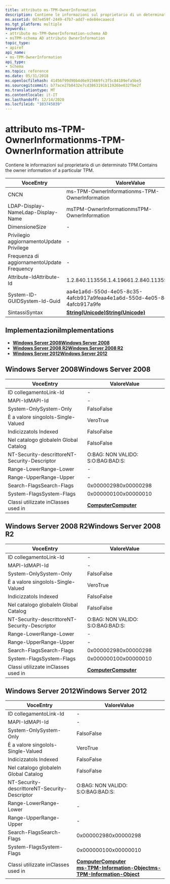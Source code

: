 ```yaml
---
title: attributo ms-TPM-OwnerInformation
description: Contiene le informazioni sul proprietario di un determinato TPM.
ms.assetid: 0d7e459f-2449-47b7-add7-ede84ecaaecd
ms.tgt_platform: multiple
keywords:
- attributo ms-TPM-OwnerInformation-schema AD
- msTPM-schema AD attributo OwnerInformation
topic_type:
- apiref
api_name:
- ms-TPM-OwnerInformation
api_type:
- Schema
ms.topic: reference
ms.date: 05/31/2018
ms.openlocfilehash: 41456f99d90b4d6e915669fc3f5c84109efa5be5
ms.sourcegitcommit: b77ace27b0432e7cd3863191b11926be032fbe2f
ms.translationtype: MT
ms.contentlocale: it-IT
ms.lasthandoff: 12/14/2020
ms.locfileid: "103745039"
---
```

# <a name="ms-tpm-ownerinformation-attribute"></a><span data-ttu-id="3e165-105">attributo ms-TPM-OwnerInformation</span><span class="sxs-lookup"><span data-stu-id="3e165-105">ms-TPM-OwnerInformation attribute</span></span>

<span data-ttu-id="3e165-106">Contiene le informazioni sul proprietario di un determinato TPM.</span><span class="sxs-lookup"><span data-stu-id="3e165-106">Contains the owner information of a particular TPM.</span></span>



| <span data-ttu-id="3e165-107">Voce</span><span class="sxs-lookup"><span data-stu-id="3e165-107">Entry</span></span> | <span data-ttu-id="3e165-108">Valore</span><span class="sxs-lookup"><span data-stu-id="3e165-108">Value</span></span> |
|-------------------|---------------------------------------------|
| <span data-ttu-id="3e165-109">CN</span><span class="sxs-lookup"><span data-stu-id="3e165-109">CN</span></span>                | <span data-ttu-id="3e165-110">ms-TPM-OwnerInformation</span><span class="sxs-lookup"><span data-stu-id="3e165-110">ms-TPM-OwnerInformation</span></span>                     |
| <span data-ttu-id="3e165-111">LDAP-Display-Name</span><span class="sxs-lookup"><span data-stu-id="3e165-111">Ldap-Display-Name</span></span> | <span data-ttu-id="3e165-112">msTPM-OwnerInformation</span><span class="sxs-lookup"><span data-stu-id="3e165-112">msTPM-OwnerInformation</span></span>                      |
| <span data-ttu-id="3e165-113">Dimensione</span><span class="sxs-lookup"><span data-stu-id="3e165-113">Size</span></span>              | \-                                          |
| <span data-ttu-id="3e165-114">Privilegio aggiornamento</span><span class="sxs-lookup"><span data-stu-id="3e165-114">Update Privilege</span></span>  | \-                                          |
| <span data-ttu-id="3e165-115">Frequenza di aggiornamento</span><span class="sxs-lookup"><span data-stu-id="3e165-115">Update Frequency</span></span>  | \-                                          |
| <span data-ttu-id="3e165-116">Attribute-Id</span><span class="sxs-lookup"><span data-stu-id="3e165-116">Attribute-Id</span></span>      | <span data-ttu-id="3e165-117">1.2.840.113556.1.4.1966</span><span class="sxs-lookup"><span data-stu-id="3e165-117">1.2.840.113556.1.4.1966</span></span>                     |
| <span data-ttu-id="3e165-118">System-ID-GUID</span><span class="sxs-lookup"><span data-stu-id="3e165-118">System-Id-Guid</span></span>    | <span data-ttu-id="3e165-119">aa4e1a6d-550d-4e05-8c35-4afcb917a9fe</span><span class="sxs-lookup"><span data-stu-id="3e165-119">aa4e1a6d-550d-4e05-8c35-4afcb917a9fe</span></span>        |
| <span data-ttu-id="3e165-120">Sintassi</span><span class="sxs-lookup"><span data-stu-id="3e165-120">Syntax</span></span>            | [<span data-ttu-id="3e165-121">**String(Unicode)**</span><span class="sxs-lookup"><span data-stu-id="3e165-121">**String(Unicode)**</span></span>](s-string-unicode.md) |



## <a name="implementations"></a><span data-ttu-id="3e165-122">Implementazioni</span><span class="sxs-lookup"><span data-stu-id="3e165-122">Implementations</span></span>

-   [<span data-ttu-id="3e165-123">**Windows Server 2008**</span><span class="sxs-lookup"><span data-stu-id="3e165-123">**Windows Server 2008**</span></span>](#windows-server-2008)
-   [<span data-ttu-id="3e165-124">**Windows Server 2008 R2**</span><span class="sxs-lookup"><span data-stu-id="3e165-124">**Windows Server 2008 R2**</span></span>](#windows-server-2008-r2)
-   [<span data-ttu-id="3e165-125">**Windows Server 2012**</span><span class="sxs-lookup"><span data-stu-id="3e165-125">**Windows Server 2012**</span></span>](#windows-server-2012)

## <a name="windows-server-2008"></a><span data-ttu-id="3e165-126">Windows Server 2008</span><span class="sxs-lookup"><span data-stu-id="3e165-126">Windows Server 2008</span></span>



| <span data-ttu-id="3e165-127">Voce</span><span class="sxs-lookup"><span data-stu-id="3e165-127">Entry</span></span> | <span data-ttu-id="3e165-128">Valore</span><span class="sxs-lookup"><span data-stu-id="3e165-128">Value</span></span> |
|------------------------|-------------------------------------------|
| <span data-ttu-id="3e165-129">ID collegamento</span><span class="sxs-lookup"><span data-stu-id="3e165-129">Link-Id</span></span>                | \-                                        |
| <span data-ttu-id="3e165-130">MAPI-Id</span><span class="sxs-lookup"><span data-stu-id="3e165-130">MAPI-Id</span></span>                | \-                                        |
| <span data-ttu-id="3e165-131">System-Only</span><span class="sxs-lookup"><span data-stu-id="3e165-131">System-Only</span></span>            | <span data-ttu-id="3e165-132">Falso</span><span class="sxs-lookup"><span data-stu-id="3e165-132">False</span></span>                                     |
| <span data-ttu-id="3e165-133">È a valore singolo</span><span class="sxs-lookup"><span data-stu-id="3e165-133">Is-Single-Valued</span></span>       | <span data-ttu-id="3e165-134">Vero</span><span class="sxs-lookup"><span data-stu-id="3e165-134">True</span></span>                                      |
| <span data-ttu-id="3e165-135">Indicizzato</span><span class="sxs-lookup"><span data-stu-id="3e165-135">Is Indexed</span></span>             | <span data-ttu-id="3e165-136">Falso</span><span class="sxs-lookup"><span data-stu-id="3e165-136">False</span></span>                                     |
| <span data-ttu-id="3e165-137">Nel catalogo globale</span><span class="sxs-lookup"><span data-stu-id="3e165-137">In Global Catalog</span></span>      | <span data-ttu-id="3e165-138">Falso</span><span class="sxs-lookup"><span data-stu-id="3e165-138">False</span></span>                                     |
| <span data-ttu-id="3e165-139">NT-Security-descrittore</span><span class="sxs-lookup"><span data-stu-id="3e165-139">NT-Security-Descriptor</span></span> | <span data-ttu-id="3e165-140">O:BAG: NON VALIDO: S:</span><span class="sxs-lookup"><span data-stu-id="3e165-140">O:BAG:BAD:S:</span></span>                              |
| <span data-ttu-id="3e165-141">Range-Lower</span><span class="sxs-lookup"><span data-stu-id="3e165-141">Range-Lower</span></span>            | \-                                        |
| <span data-ttu-id="3e165-142">Range-Upper</span><span class="sxs-lookup"><span data-stu-id="3e165-142">Range-Upper</span></span>            | \-                                        |
| <span data-ttu-id="3e165-143">Search-Flags</span><span class="sxs-lookup"><span data-stu-id="3e165-143">Search-Flags</span></span>           | <span data-ttu-id="3e165-144">0x00000298</span><span class="sxs-lookup"><span data-stu-id="3e165-144">0x00000298</span></span>                                |
| <span data-ttu-id="3e165-145">System-Flags</span><span class="sxs-lookup"><span data-stu-id="3e165-145">System-Flags</span></span>           | <span data-ttu-id="3e165-146">0x00000010</span><span class="sxs-lookup"><span data-stu-id="3e165-146">0x00000010</span></span>                                |
| <span data-ttu-id="3e165-147">Classi utilizzate in</span><span class="sxs-lookup"><span data-stu-id="3e165-147">Classes used in</span></span>        | [<span data-ttu-id="3e165-148">**Computer**</span><span class="sxs-lookup"><span data-stu-id="3e165-148">**Computer**</span></span>](c-computer.md)<br/> |



## <a name="windows-server-2008-r2"></a><span data-ttu-id="3e165-149">Windows Server 2008 R2</span><span class="sxs-lookup"><span data-stu-id="3e165-149">Windows Server 2008 R2</span></span>



| <span data-ttu-id="3e165-150">Voce</span><span class="sxs-lookup"><span data-stu-id="3e165-150">Entry</span></span> | <span data-ttu-id="3e165-151">Valore</span><span class="sxs-lookup"><span data-stu-id="3e165-151">Value</span></span> |
|------------------------|-------------------------------------------|
| <span data-ttu-id="3e165-152">ID collegamento</span><span class="sxs-lookup"><span data-stu-id="3e165-152">Link-Id</span></span>                | \-                                        |
| <span data-ttu-id="3e165-153">MAPI-Id</span><span class="sxs-lookup"><span data-stu-id="3e165-153">MAPI-Id</span></span>                | \-                                        |
| <span data-ttu-id="3e165-154">System-Only</span><span class="sxs-lookup"><span data-stu-id="3e165-154">System-Only</span></span>            | <span data-ttu-id="3e165-155">Falso</span><span class="sxs-lookup"><span data-stu-id="3e165-155">False</span></span>                                     |
| <span data-ttu-id="3e165-156">È a valore singolo</span><span class="sxs-lookup"><span data-stu-id="3e165-156">Is-Single-Valued</span></span>       | <span data-ttu-id="3e165-157">Vero</span><span class="sxs-lookup"><span data-stu-id="3e165-157">True</span></span>                                      |
| <span data-ttu-id="3e165-158">Indicizzato</span><span class="sxs-lookup"><span data-stu-id="3e165-158">Is Indexed</span></span>             | <span data-ttu-id="3e165-159">Falso</span><span class="sxs-lookup"><span data-stu-id="3e165-159">False</span></span>                                     |
| <span data-ttu-id="3e165-160">Nel catalogo globale</span><span class="sxs-lookup"><span data-stu-id="3e165-160">In Global Catalog</span></span>      | <span data-ttu-id="3e165-161">Falso</span><span class="sxs-lookup"><span data-stu-id="3e165-161">False</span></span>                                     |
| <span data-ttu-id="3e165-162">NT-Security-descrittore</span><span class="sxs-lookup"><span data-stu-id="3e165-162">NT-Security-Descriptor</span></span> | <span data-ttu-id="3e165-163">O:BAG: NON VALIDO: S:</span><span class="sxs-lookup"><span data-stu-id="3e165-163">O:BAG:BAD:S:</span></span>                              |
| <span data-ttu-id="3e165-164">Range-Lower</span><span class="sxs-lookup"><span data-stu-id="3e165-164">Range-Lower</span></span>            | \-                                        |
| <span data-ttu-id="3e165-165">Range-Upper</span><span class="sxs-lookup"><span data-stu-id="3e165-165">Range-Upper</span></span>            | \-                                        |
| <span data-ttu-id="3e165-166">Search-Flags</span><span class="sxs-lookup"><span data-stu-id="3e165-166">Search-Flags</span></span>           | <span data-ttu-id="3e165-167">0x00000298</span><span class="sxs-lookup"><span data-stu-id="3e165-167">0x00000298</span></span>                                |
| <span data-ttu-id="3e165-168">System-Flags</span><span class="sxs-lookup"><span data-stu-id="3e165-168">System-Flags</span></span>           | <span data-ttu-id="3e165-169">0x00000010</span><span class="sxs-lookup"><span data-stu-id="3e165-169">0x00000010</span></span>                                |
| <span data-ttu-id="3e165-170">Classi utilizzate in</span><span class="sxs-lookup"><span data-stu-id="3e165-170">Classes used in</span></span>        | [<span data-ttu-id="3e165-171">**Computer**</span><span class="sxs-lookup"><span data-stu-id="3e165-171">**Computer**</span></span>](c-computer.md)<br/> |



## <a name="windows-server-2012"></a><span data-ttu-id="3e165-172">Windows Server 2012</span><span class="sxs-lookup"><span data-stu-id="3e165-172">Windows Server 2012</span></span>



| <span data-ttu-id="3e165-173">Voce</span><span class="sxs-lookup"><span data-stu-id="3e165-173">Entry</span></span> | <span data-ttu-id="3e165-174">Valore</span><span class="sxs-lookup"><span data-stu-id="3e165-174">Value</span></span> |
|------------------------|---------------------------------------------------------------------------------------------------------------------|
| <span data-ttu-id="3e165-175">ID collegamento</span><span class="sxs-lookup"><span data-stu-id="3e165-175">Link-Id</span></span>                | \-                                                                                                                  |
| <span data-ttu-id="3e165-176">MAPI-Id</span><span class="sxs-lookup"><span data-stu-id="3e165-176">MAPI-Id</span></span>                | \-                                                                                                                  |
| <span data-ttu-id="3e165-177">System-Only</span><span class="sxs-lookup"><span data-stu-id="3e165-177">System-Only</span></span>            | <span data-ttu-id="3e165-178">Falso</span><span class="sxs-lookup"><span data-stu-id="3e165-178">False</span></span>                                                                                                               |
| <span data-ttu-id="3e165-179">È a valore singolo</span><span class="sxs-lookup"><span data-stu-id="3e165-179">Is-Single-Valued</span></span>       | <span data-ttu-id="3e165-180">Vero</span><span class="sxs-lookup"><span data-stu-id="3e165-180">True</span></span>                                                                                                                |
| <span data-ttu-id="3e165-181">Indicizzato</span><span class="sxs-lookup"><span data-stu-id="3e165-181">Is Indexed</span></span>             | <span data-ttu-id="3e165-182">Falso</span><span class="sxs-lookup"><span data-stu-id="3e165-182">False</span></span>                                                                                                               |
| <span data-ttu-id="3e165-183">Nel catalogo globale</span><span class="sxs-lookup"><span data-stu-id="3e165-183">In Global Catalog</span></span>      | <span data-ttu-id="3e165-184">Falso</span><span class="sxs-lookup"><span data-stu-id="3e165-184">False</span></span>                                                                                                               |
| <span data-ttu-id="3e165-185">NT-Security-descrittore</span><span class="sxs-lookup"><span data-stu-id="3e165-185">NT-Security-Descriptor</span></span> | <span data-ttu-id="3e165-186">O:BAG: NON VALIDO: S:</span><span class="sxs-lookup"><span data-stu-id="3e165-186">O:BAG:BAD:S:</span></span>                                                                                                        |
| <span data-ttu-id="3e165-187">Range-Lower</span><span class="sxs-lookup"><span data-stu-id="3e165-187">Range-Lower</span></span>            | \-                                                                                                                  |
| <span data-ttu-id="3e165-188">Range-Upper</span><span class="sxs-lookup"><span data-stu-id="3e165-188">Range-Upper</span></span>            | \-                                                                                                                  |
| <span data-ttu-id="3e165-189">Search-Flags</span><span class="sxs-lookup"><span data-stu-id="3e165-189">Search-Flags</span></span>           | <span data-ttu-id="3e165-190">0x00000298</span><span class="sxs-lookup"><span data-stu-id="3e165-190">0x00000298</span></span>                                                                                                          |
| <span data-ttu-id="3e165-191">System-Flags</span><span class="sxs-lookup"><span data-stu-id="3e165-191">System-Flags</span></span>           | <span data-ttu-id="3e165-192">0x00000010</span><span class="sxs-lookup"><span data-stu-id="3e165-192">0x00000010</span></span>                                                                                                          |
| <span data-ttu-id="3e165-193">Classi utilizzate in</span><span class="sxs-lookup"><span data-stu-id="3e165-193">Classes used in</span></span>        | [<span data-ttu-id="3e165-194">**Computer**</span><span class="sxs-lookup"><span data-stu-id="3e165-194">**Computer**</span></span>](c-computer.md)<br/> [<span data-ttu-id="3e165-195">**ms-TPM-Information-Object**</span><span class="sxs-lookup"><span data-stu-id="3e165-195">**ms-TPM-Information-Object**</span></span>](c-mstpm-informationobject.md)<br/> |



 

 






